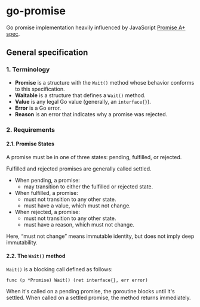 # go-promise

Go promise implementation heavily influenced by JavaScript
[Promise A+ spec](https://promisesaplus.com/).


## General specification

### 1. Terminology

- **Promise** is a structure with the `Wait()` method whose behavior
conforms to this specification.
- **Waitable** is a structure that defines a `Wait()` method.
- **Value** is any legal Go value (generally, an `interface{}`).
- **Error** is a Go error.
- **Reason** is an error that indicates why a promise was rejected.

### 2. Requirements

#### 2.1. Promise States

A promise must be in one of three states: pending, fulfilled,
or rejected.

Fulfilled and rejected promises are generally called settled.

- When pending, a promise:
    - may transition to either the fulfilled or rejected state.
- When fulfilled, a promise:
    - must not transition to any other state.
    - must have a value, which must not change.
- When rejected, a promise:
    - must not transition to any other state.
    - must have a reason, which must not change.

Here, “must not change” means immutable identity, but does not imply
deep immutability.

#### 2.2. The `Wait()` method

`Wait()` is a blocking call defined as follows:

    func (p *Promise) Wait() (ret interface{}, err error)

When it's called on a pending promise, the goroutine blocks
until it's settled. When called on a settled promise, the method
returns immediately.

